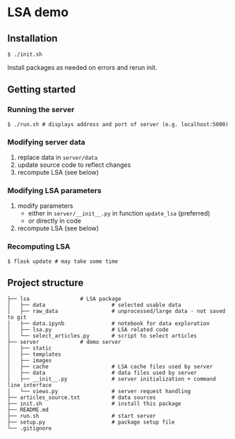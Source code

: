 # LSA demo

## Installation

```
$ ./init.sh
```

Install packages as needed on errors and rerun init.

## Getting started

### Running the server

```
$ ./run.sh # displays address and port of server (e.g. localhost:5000)
```

### Modifying server data

1. replace data in `server/data`
2. update source code to reflect changes
3. recompute LSA (see below)

### Modifying LSA parameters

1. modify parameters
   - either in `server/__init__.py` in function `update_lsa` (preferred)
   - or directly in code
2. recompute LSA (see below)

### Recomputing LSA 

```
$ flask update # may take some time
```

## Project structure

```
├── lsa                # LSA package
│   ├── data                     # selected usable data
│   ├── raw_data                 # unprocessed/large data - not saved to git
│   ├── data.ipynb               # notebook for data exploration
│   ├── lsa.py                   # LSA related code
│   └── select_articles.py       # script to select articles
├── server             # demo server
│   ├── static
│   ├── templates
│   ├── images
│   ├── cache                    # LSA cache files used by server
│   ├── data                     # data files used by server
│   ├── __init__.py              # server initialization + command line interface
│   └── views.py                 # server request handling
├── articles_source.txt          # data sources
├── init.sh                      # install this package
├── README.md
├── run.sh                       # start server
├── setup.py                     # package setup file
└── .gitignore
```
